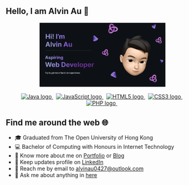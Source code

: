 ## Hello, I am Alvin Au :wave:
<!--
<img  src="https://github-readme-streak-stats.herokuapp.com/?user=alvinau0427&hide_border=true&theme=dark" width="48%"  align="left">
<img  src="https://github-readme-stats.vercel.app/api?username=alvinau0427&show_icons=true&hide_border=true&theme=dark&title_color=FFA500&&icon_color=FFA500&text_color=FFFFFF" width="48%">
-->
<p align="center">
  <img width="65%" height="auto" src="img_github_banner_alvinau0427.png">
</p>

<p align="center">
  <a href="https://github.com/alvinau0427?tab=repositories&q=&type=source&language=java">
    <img src="https://img.shields.io/badge/Java-282C34?logo=coffeescript&logoColor=C21325" alt="Java logo" title="Java" height="25" />
  </a>
  &nbsp;
  <a href="https://github.com/alvinau0427?tab=repositories&q=&type=source&language=javascript">
    <img src="https://img.shields.io/badge/JavaScript-282C34?logo=javascript&logoColor=F7DF1E" alt="JavaScript logo" title="JavaScript" height="25" />
  </a>
  &nbsp;
  <a href="https://github.com/alvinau0427?tab=repositories&q=&type=source&language=html">
    <img src="https://img.shields.io/badge/HTML5-282C34?logo=html5&logoColor=E34F26" alt="HTML5 logo" title="HTML5" height="25" />
  </a>
  &nbsp;
  <a href="https://github.com/alvinau0427?tab=repositories&q=&type=source&language=html">
    <img src="https://img.shields.io/badge/CSS3-282C34?logo=css3&logoColor=1572B6" alt="CSS3 logo" title="CSS3" height="25" />
  </a>
  &nbsp;
  <a href="https://github.com/alvinau0427?tab=repositories&q=&type=source&language=php">
  <img src="https://img.shields.io/badge/PHP-282C34?logo=php&logoColor=764ABC" alt="PHP logo" title="PHP" height="25" />
  </a>
  &nbsp;
</p>

## Find me around the web :globe_with_meridians:
- :mortar_board: Graduated from The Open University of Hong Kong
- :computer: Bachelor of Computing with Honours in Internet Technology
- :mag_right: Know more about me on [Portfolio](https://alvinau0427.github.io/) or [Blog](https://alvinau0427-blog.netlify.app/)
- :briefcase: Keep updates profile on [LinkedIn](https://www.linkedin.com/in/alvinau0427/)
- :email: Reach me by email to alvinau0427@outlook.com
- :speech_balloon: Ask me about anything in [here](https://github.com/alvinau0427/alvinau0427/issues)
